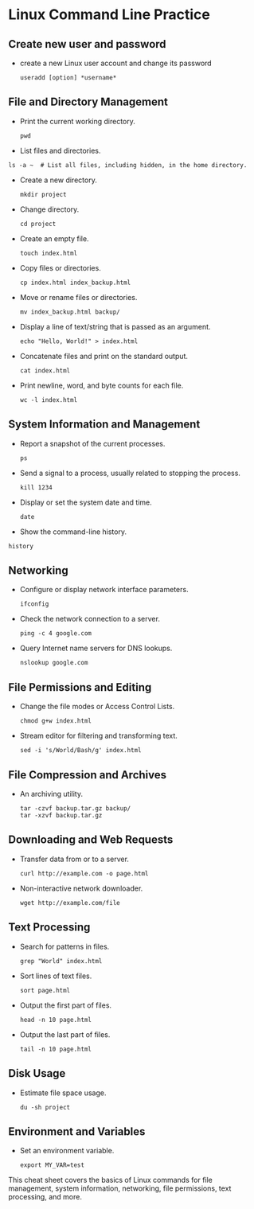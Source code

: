 # Linux Command Line Practice

## Create new user and password
- create a new Linux user account and change its password
  ```
  useradd [option] *username*
  ```
## File and Directory Management

- Print the current working directory.
  ```
  pwd
  ```

 - List files and directories.
  ```
  ls -a ~  # List all files, including hidden, in the home directory.
  ```

- Create a new directory.
  ```
  mkdir project
  ```

- Change directory.
  ```
  cd project
  ```

- Create an empty file.
  ```
  touch index.html
  ```

- Copy files or directories.
  ```
  cp index.html index_backup.html
  ```

- Move or rename files or directories.
  ```
  mv index_backup.html backup/
  ```

- Display a line of text/string that is passed as an argument.
  ```
  echo "Hello, World!" > index.html
  ```

- Concatenate files and print on the standard output.
  ```
  cat index.html
  ```

- Print newline, word, and byte counts for each file.
  ```
  wc -l index.html
  ```

## System Information and Management

- Report a snapshot of the current processes.
  ```
  ps
  ```

- Send a signal to a process, usually related to stopping the process.
  ```
  kill 1234
  ```

- Display or set the system date and time.
  ```
  date
  ```

 - Show the command-line history.
  ```
  history
  ```

## Networking

- Configure or display network interface parameters.
  ```
  ifconfig
  ```
  
- Check the network connection to a server.
  ```
  ping -c 4 google.com
  ```

- Query Internet name servers for DNS lookups.
  ```
  nslookup google.com
  ```

## File Permissions and Editing

- Change the file modes or Access Control Lists.
  ```
  chmod g+w index.html
  ```

- Stream editor for filtering and transforming text.
  ```
  sed -i 's/World/Bash/g' index.html
  ```

## File Compression and Archives

- An archiving utility.
  ```
  tar -czvf backup.tar.gz backup/
  tar -xzvf backup.tar.gz
  ```

## Downloading and Web Requests

- Transfer data from or to a server.
  ```
  curl http://example.com -o page.html
  ```

- Non-interactive network downloader.
  ```
  wget http://example.com/file
  ```

## Text Processing

- Search for patterns in files.
  ```
  grep "World" index.html
  ```

- Sort lines of text files.
  ```
  sort page.html
  ```

- Output the first part of files.
  ```
  head -n 10 page.html
  ```

- Output the last part of files.
  ```
  tail -n 10 page.html
  ```

## Disk Usage

- Estimate file space usage.
  ```
  du -sh project
  ```

## Environment and Variables

- Set an environment variable.
  ```
  export MY_VAR=test
  ```

This cheat sheet covers the basics of Linux commands for file management, system information, networking, file permissions, text processing, and more.
